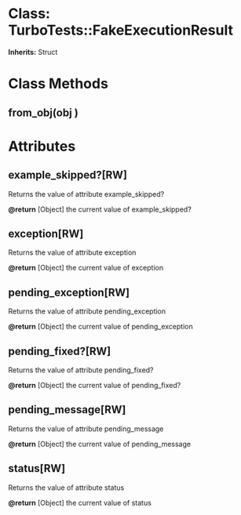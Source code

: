 # Class: TurboTests::FakeExecutionResult
**Inherits:** Struct
    



# Class Methods
## from_obj(obj ) [](#method-c-from_obj)
# Attributes
## example_skipped?[RW] [](#attribute-i-example_skipped?)
Returns the value of attribute example_skipped?

**@return** [Object] the current value of example_skipped?

## exception[RW] [](#attribute-i-exception)
Returns the value of attribute exception

**@return** [Object] the current value of exception

## pending_exception[RW] [](#attribute-i-pending_exception)
Returns the value of attribute pending_exception

**@return** [Object] the current value of pending_exception

## pending_fixed?[RW] [](#attribute-i-pending_fixed?)
Returns the value of attribute pending_fixed?

**@return** [Object] the current value of pending_fixed?

## pending_message[RW] [](#attribute-i-pending_message)
Returns the value of attribute pending_message

**@return** [Object] the current value of pending_message

## status[RW] [](#attribute-i-status)
Returns the value of attribute status

**@return** [Object] the current value of status


